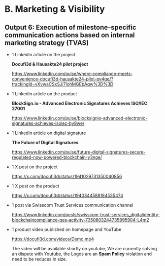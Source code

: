 # B. Marketing & Visibility

## Output 6: Execution of milestone-specific communication actions based on internal marketing strategy (TVAS)

- 1 LinkedIn article on the project

   **Docufi3d & Hausakte24 pilot project**
  
  https://www.linkedin.com/pulse/where-compliance-meets-convenience-docufi3d-hausakte24-pilot-pv4qe/?trackingId=vXvwaCSxSJi7IohMGEbAqw%3D%3D

- 1 LinkedIn article on the product

  **BlockSign.io - Advanced Electronic Signatures Achieves ISO/IEC 27001**
  
  https://www.linkedin.com/pulse/blocksignio-advanced-electronic-signatures-achieves-isoiec-by9we/
  
- 1 LinkedIn article on digital signature

  **The Future of Digital Signatures**
  
  https://www.linkedin.com/pulse/future-digital-signatures-secure-regulated-now-powered-blockchain-y3nge/

- 1 X post on the project

  https://x.com/docufi3d/status/1941029731350040856

- 1 X post on the product

  https://x.com/docufi3d/status/1940344588184535474

- 1 post via Swisscom Trust Services communication channel
  
  https://www.linkedin.com/posts/swisscom-trust-services_digitalidentity-blockchaincompliance-qes-activity-7350803244735995904-L4m2

- 1 product video published on homepage and YouTube
  
  https://docufi3d.com/videos/Demo.mp4  

  The video will be available shortly on youtube, We are currently solving an dispute with Youtube, the Logos are an **Spam Policy** violation and need to be reduces in size.

  

